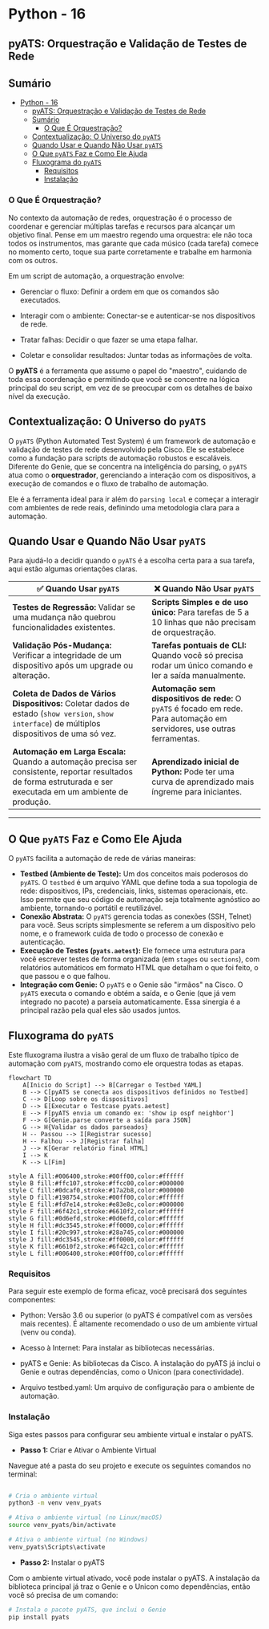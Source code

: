 # Python - 16

## pyATS: Orquestração e Validação de Testes de Rede

## Sumário

- [Python - 16](#python---16)
  - [pyATS: Orquestração e Validação de Testes de Rede](#pyats-orquestração-e-validação-de-testes-de-rede)
  - [Sumário](#sumário)
    - [O Que É Orquestração?](#o-que-é-orquestração)
  - [Contextualização: O Universo do `pyATS`](#contextualização-o-universo-do-pyats)
  - [Quando Usar e Quando Não Usar `pyATS`](#quando-usar-e-quando-não-usar-pyats)
  - [O Que `pyATS` Faz e Como Ele Ajuda](#o-que-pyats-faz-e-como-ele-ajuda)
  - [Fluxograma do `pyATS`](#fluxograma-do-pyats)
    - [Requisitos](#requisitos)
    - [Instalação](#instalação)

### O Que É Orquestração?

No contexto da automação de redes, orquestração é o processo de coordenar e gerenciar múltiplas tarefas e recursos para alcançar um objetivo final. Pense em um maestro regendo uma orquestra: ele não toca todos os instrumentos, mas garante que cada músico (cada tarefa) comece no momento certo, toque sua parte corretamente e trabalhe em harmonia com os outros.

Em um script de automação, a orquestração envolve:

  - Gerenciar o fluxo: Definir a ordem em que os comandos são executados.

  - Interagir com o ambiente: Conectar-se e autenticar-se nos dispositivos de rede.

  - Tratar falhas: Decidir o que fazer se uma etapa falhar.

  - Coletar e consolidar resultados: Juntar todas as informações de volta.

O **pyATS** é a ferramenta que assume o papel do "maestro", cuidando de toda essa coordenação e permitindo que você se concentre na lógica principal do seu script, em vez de se preocupar com os detalhes de baixo nível da execução.

## Contextualização: O Universo do `pyATS`

O `pyATS` (Python Automated Test System) é um framework de automação e validação de testes de rede desenvolvido pela Cisco. Ele se estabelece como a fundação para scripts de automação robustos e escaláveis. Diferente do Genie, que se concentra na inteligência do parsing, o `pyATS` atua como o **orquestrador**, gerenciando a interação com os dispositivos, a execução de comandos e o fluxo de trabalho de automação.

Ele é a ferramenta ideal para ir além do `parsing local` e começar a interagir com ambientes de rede reais, definindo uma metodologia clara para a automação.

## Quando Usar e Quando Não Usar `pyATS`

Para ajudá-lo a decidir quando o `pyATS` é a escolha certa para a sua tarefa, aqui estão algumas orientações claras.

| ✅ **Quando Usar `pyATS`**                                                             | ❌ **Quando Não Usar `pyATS`**                                                             |
|-----------------------------------------------------------------------------------------|--------------------------------------------------------------------------------------------|
| **Testes de Regressão:** Validar se uma mudança não quebrou funcionalidades existentes. | **Scripts Simples e de uso único:** Para tarefas de 5 a 10 linhas que não precisam de orquestração. |
| **Validação Pós-Mudança:** Verificar a integridade de um dispositivo após um upgrade ou alteração. | **Tarefas pontuais de CLI:** Quando você só precisa rodar um único comando e ler a saída manualmente. |
| **Coleta de Dados de Vários Dispositivos:** Coletar dados de estado (`show version`, `show interface`) de múltiplos dispositivos de uma só vez. | **Automação sem dispositivos de rede:** O `pyATS` é focado em rede. Para automação em servidores, use outras ferramentas. |
| **Automação em Larga Escala:** Quando a automação precisa ser consistente, reportar resultados de forma estruturada e ser executada em um ambiente de produção. | **Aprendizado inicial de Python:** Pode ter uma curva de aprendizado mais íngreme para iniciantes. |

---

## O Que `pyATS` Faz e Como Ele Ajuda

O `pyATS` facilita a automação de rede de várias maneiras:

* **Testbed (Ambiente de Teste):** Um dos conceitos mais poderosos do `pyATS`. O `testbed` é um arquivo YAML que define toda a sua topologia de rede: dispositivos, IPs, credenciais, links, sistemas operacionais, etc. Isso permite que seu código de automação seja totalmente agnóstico ao ambiente, tornando-o portátil e reutilizável.
* **Conexão Abstrata:** O `pyATS` gerencia todas as conexões (SSH, Telnet) para você. Seus scripts simplesmente se referem a um dispositivo pelo nome, e o framework cuida de todo o processo de conexão e autenticação.
* **Execução de Testes (`pyats.aetest`):** Ele fornece uma estrutura para você escrever testes de forma organizada (em `stages` ou `sections`), com relatórios automáticos em formato HTML que detalham o que foi feito, o que passou e o que falhou.
* **Integração com Genie:** O `pyATS` e o Genie são "irmãos" na Cisco. O `pyATS` executa o comando e obtém a saída, e o Genie (que já vem integrado no pacote) a parseia automaticamente. Essa sinergia é a principal razão pela qual eles são usados juntos.

## Fluxograma do `pyATS`

Este fluxograma ilustra a visão geral de um fluxo de trabalho típico de automação com `pyATS`, mostrando como ele orquestra todas as etapas.

```mermaid
flowchart TD
    A[Inicio do Script] --> B[Carregar o Testbed YAML]
    B --> C[pyATS se conecta aos dispositivos definidos no Testbed]
    C --> D[Loop sobre os dispositivos]
    D --> E[Executar o Testcase pyats.aetest]
    E --> F[pyATS envia um comando ex: 'show ip ospf neighbor']
    F --> G[Genie.parse converte a saída para JSON]
    G --> H{Validar os dados parseados}
    H -- Passou --> I[Registrar sucesso]
    H -- Falhou --> J[Registrar falha]
    J --> K[Gerar relatório final HTML]
    I --> K
    K --> L[Fim]

style A fill:#006400,stroke:#00ff00,color:#ffffff
style B fill:#ffc107,stroke:#ffcc00,color:#000000
style C fill:#0dcaf0,stroke:#17a2b8,color:#000000
style D fill:#198754,stroke:#00ff00,color:#ffffff
style E fill:#fd7e14,stroke:#e83e8c,color:#000000
style F fill:#6f42c1,stroke:#6610f2,color:#ffffff
style G fill:#0d6efd,stroke:#0d6efd,color:#ffffff
style H fill:#dc3545,stroke:#ff0000,color:#ffffff
style I fill:#20c997,stroke:#28a745,color:#000000
style J fill:#dc3545,stroke:#ff0000,color:#ffffff
style K fill:#6610f2,stroke:#6f42c1,color:#ffffff
style L fill:#006400,stroke:#00ff00,color:#ffffff
```

### Requisitos

Para seguir este exemplo de forma eficaz, você precisará dos seguintes componentes:

  - Python: Versão 3.6 ou superior (o pyATS é compatível com as versões mais recentes). É altamente recomendado o uso de um ambiente virtual (venv ou conda).

  - Acesso à Internet: Para instalar as bibliotecas necessárias.

  - pyATS e Genie: As bibliotecas da Cisco. A instalação do pyATS já inclui o Genie e outras dependências, como o Unicon (para conectividade).

  - Arquivo testbed.yaml: Um arquivo de configuração para o ambiente de automação.

### Instalação

Siga estes passos para configurar seu ambiente virtual e instalar o pyATS.

* **Passo 1:** Criar e Ativar o Ambiente Virtual

Navegue até a pasta do seu projeto e execute os seguintes comandos no terminal:

```Bash

# Cria o ambiente virtual
python3 -m venv venv_pyats

# Ativa o ambiente virtual (no Linux/macOS)
source venv_pyats/bin/activate

# Ativa o ambiente virtual (no Windows)
venv_pyats\Scripts\activate
```

* **Passo 2:** Instalar o pyATS

Com o ambiente virtual ativado, você pode instalar o pyATS. A instalação da biblioteca principal já traz o Genie e o Unicon como dependências, então você só precisa de um comando:

```Bash
# Instala o pacote pyATS, que inclui o Genie
pip install pyats
```